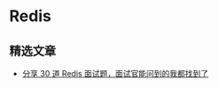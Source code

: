 # Redis

## 精选文章

- [分享 30 道 Redis 面试题，面试官能问到的我都找到了](https://mp.weixin.qq.com/s/aYj5Gy_xFkIyPlR48M96_g)
